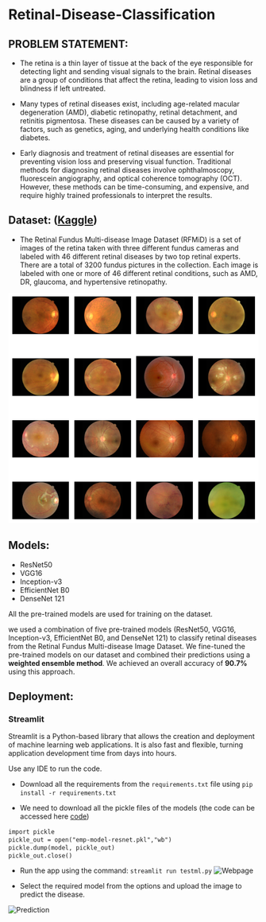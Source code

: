 # Retinal-Disease-Classification

## PROBLEM STATEMENT:

- The retina is a thin layer of tissue at the back of the eye responsible for
detecting light and sending visual signals to the brain. Retinal diseases
are a group of conditions that affect the retina, leading to vision loss
and blindness if left untreated.

- Many types of retinal diseases exist, including age-related macular
degeneration (AMD), diabetic retinopathy, retinal detachment, and
retinitis pigmentosa. These diseases can be caused by a variety of
factors, such as genetics, aging, and underlying health conditions like
diabetes.

- Early diagnosis and treatment of retinal diseases are essential for
preventing vision loss and preserving visual function. Traditional
methods for diagnosing retinal diseases involve ophthalmoscopy,
fluorescein angiography, and optical coherence tomography (OCT).
However, these methods can be time-consuming, and expensive, and
require highly trained professionals to interpret the results.


## Dataset: ([Kaggle](https://www.kaggle.com/datasets/andrewmvd/retinal-disease-classification))

- The Retinal Fundus Multi-disease Image Dataset (RFMiD)
is a set of images of the retina taken with three different fundus
cameras and labeled with 46 different retinal diseases by two
top retinal experts. There are a total of 3200 fundus pictures
in the collection. Each image is labeled with one or more of
46 different retinal conditions, such as AMD, DR, glaucoma,
and hypertensive retinopathy.

![Random Training images](sample.png)

## Models:

- ResNet50
- VGG16
- Inception-v3
- EfficientNet B0
- DenseNet 121

All the pre-trained models are used for training on the dataset.

we used a combination of five pre-trained models (ResNet50, VGG16, Inception-v3, EfficientNet B0, and DenseNet 121) to classify retinal diseases from the Retinal Fundus Multi-disease Image Dataset. We fine-tuned the pre-trained models on our dataset and combined their predictions using a **weighted ensemble method**. We achieved an overall accuracy of **90.7%** using this approach.


## Deployment:
### Streamlit

Streamlit is a Python-based library that allows the creation and deployment of machine learning web applications. It is also fast and flexible, turning application development time from days into hours.

Use any IDE to run the code.

- Download all the requirements from the ```requirements.txt``` file using 
 ```pip install -r requirements.txt```

- We need to download all the pickle files of the models (the code can be accessed here [code](https://github.com/sharmila139/Retinal-Disease-Classification/blob/main/DLOPs_Models.ipynb))

```
import pickle
pickle_out = open("emp-model-resnet.pkl","wb")
pickle.dump(model, pickle_out)
pickle_out.close()
```

- Run the app using the command:
 ```streamlit run testml.py```
 ![Webpage](Model_selection.jpg)
 
 - Select the required model from the options and upload the image to predict the disease.

![Prediction](Prediction.jpg)
 
